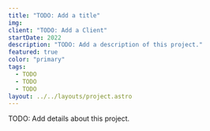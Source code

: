 ```yaml
---
title: "TODO: Add a title"
img: 
client: "TODO: Add a Client"
startDate: 2022
description: "TODO: Add a description of this project."
featured: true
color: "primary"
tags:
  - TODO
  - TODO
  - TODO
layout: ../../layouts/project.astro
---
```

TODO: Add details about this project.